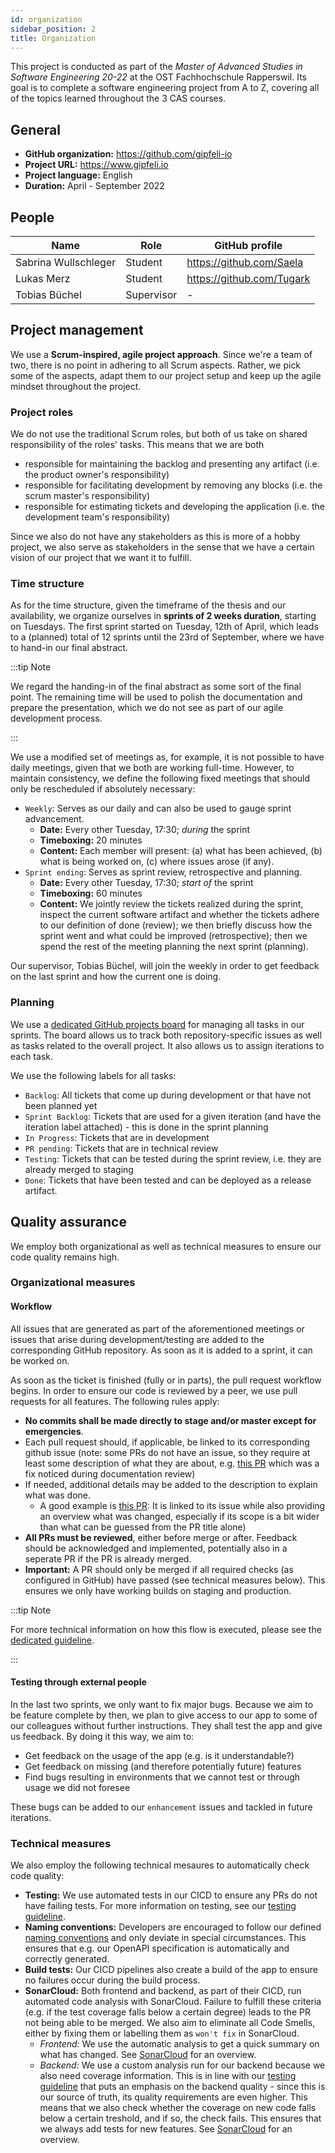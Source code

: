 ```yaml
---
id: organization
sidebar_position: 2 
title: Organization
---
```


This project is conducted as part of the *Master of Advanced Studies in Software Engineering 20-22* at the OST
Fachhochschule Rapperswil. Its goal is to complete a software engineering project from A to Z, covering all of the
topics learned throughout the 3 CAS courses.

## General

* **GitHub organization:** https://github.com/gipfeli-io
* **Project URL:** https://www.gipfeli.io
* **Project language:** English
* **Duration:** April - September 2022

## People

| Name                 | Role       | GitHub profile            |
|----------------------|------------|---------------------------|
| Sabrina Wullschleger | Student    | https://github.com/Saela  |
| Lukas Merz           | Student    | https://github.com/Tugark |
| Tobias Büchel        | Supervisor | -                         |

## Project management

We use a **Scrum-inspired, agile project approach**. Since we're a team of two, there is no point in adhering to all
Scrum aspects. Rather, we pick some of the aspects, adapt them to our project setup and keep up the agile mindset
throughout the project.

### Project roles

We do not use the traditional Scrum roles, but both of us take on shared responsibility of the roles' tasks. This means
that we are both

* responsible for maintaining the backlog and presenting any artifact (i.e. the product owner's responsibility)
* responsible for facilitating development by removing any blocks (i.e. the scrum master's responsibility)
* responsible for estimating tickets and developing the application (i.e. the development team's responsibility)

Since we also do not have any stakeholders as this is more of a hobby project, we also serve as stakeholders in the
sense that we have a certain vision of our project that we want it to fulfill.

### Time structure

As for the time structure, given the timeframe of the thesis and our availability, we organize ourselves in **sprints of
2 weeks duration**, starting on Tuesdays. The first sprint started on Tuesday, 12th of April, which leads to a (planned)
total of 12 sprints until the 23rd of September, where we have to hand-in our final abstract.

:::tip Note

We regard the handing-in of the final abstract as some sort of the final point. The remaining time will be used to
polish the documentation and prepare the presentation, which we do not see as part of our agile development process.

:::

We use a modified set of meetings as, for example, it is not possible to have daily meetings, given that we both are
working full-time. However, to maintain consistency, we define the following fixed meetings that should only be
rescheduled if absolutely necessary:

* `Weekly`: Serves as our daily and can also be used to gauge sprint advancement.
    * **Date:** Every other Tuesday, 17:30; *during* the sprint
    * **Timeboxing:** 20 minutes
    * **Content:** Each member will present: (a) what has been achieved, (b) what is being worked on, (c) where issues
      arose (if any).
* `Sprint ending`: Serves as sprint review, retrospective and planning.
    * **Date:** Every other Tuesday, 17:30; *start of* the sprint
    * **Timeboxing:** 60 minutes
    * **Content:** We jointly review the tickets realized during the sprint, inspect the current software artifact and
      whether the tickets adhere to our definition of done (review); we then briefly discuss how the sprint went and
      what could be improved (retrospective); then we spend the rest of the meeting planning the next sprint (planning).

Our supervisor, Tobias Büchel, will join the weekly in order to get feedback on the last sprint and how the current one
is doing.

### Planning

We use a [dedicated GitHub projects board](https://github.com/orgs/gipfeli-io/projects/1) for managing all tasks in our
sprints. The board allows us to track both repository-specific issues as well as tasks related to the overall project.
It also allows us to assign iterations to each task.

We use the following labels for all tasks:

* `Backlog`: All tickets that come up during development or that have not been planned yet
* `Sprint Backlog`: Tickets that are used for a given iteration (and have the iteration label attached) - this is done
  in the sprint planning
* `In Progress`: Tickets that are in development
* `PR pending`: Tickets that are in technical review
* `Testing`: Tickets that can be tested during the sprint review, i.e. they are already merged to staging
* `Done`: Tickets that have been tested and can be deployed as a release artifact.

## Quality assurance

We employ both organizational as well as technical measures to ensure our code quality remains high.

### Organizational measures

#### Workflow

All issues that are generated as part of the aforementioned meetings or issues that arise during development/testing are added to the corresponding GitHub repository. As soon as it is added to a sprint, it can be worked on. 

As soon as the ticket is finished (fully or in parts), the pull request workflow begins. In order to ensure our code is reviewed by a peer, we use pull requests for all features. The following rules apply:
* **No commits shall be made directly to stage and/or master except for emergencies**. 
* Each pull request should, if applicable, be linked to its corresponding github issue (note: some PRs do not have an issue, so they require at least some description of what they are about, e.g. [this PR](https://github.com/gipfeli-io/gipfeli-api/pull/125) which was a fix noticed during documentation review)
* If needed, additional details may be added to the description to explain what was done.
  * A good example is [this PR](https://github.com/gipfeli-io/gipfeli-api/pull/99): It is linked to its issue while also providing an overview what was changed, especially if its scope is a bit wider than what can be guessed from the PR title alone)
* **All PRs must be reviewed**, either before merge or after. Feedback should be acknowledged and implemented, potentially also in a seperate PR if the PR is already merged.
* **Important:** A PR should only be merged if all required checks (as configured in GitHub) have passed (see technical measures below). This ensures we only have working builds on staging and production.

:::tip Note

For more technical information on how this flow is executed, please see the [dedicated guideline](../docs/guidelines/branching-strategy).

:::

#### Testing through external people

In the last two sprints, we only want to fix major bugs. Because we aim to be feature complete by then, we plan to give access to our app to some of our colleagues without further instructions. They shall test the app and give us feedback. By doing it this way, we aim to:

* Get feedback on the usage of the app (e.g. is it understandable?)
* Get feedback on missing (and therefore potentially future) features
* Find bugs resulting in environments that we cannot test or through usage we did not foresee

These bugs can be added to our `enhancement` issues and tackled in future iterations.


### Technical measures

We also employ the following technical mesaures to automatically check code quality:

* **Testing:** We use automated tests in our CICD to ensure any PRs do not have failing tests. For more information on testing, see our [testing guideline](../docs/guidelines/testing-strategy).
* **Naming conventions:** Developers are encouraged to follow our defined [naming conventions](../docs/guidelines/conventions) and only deviate in special circumstances. This ensures that e.g. our OpenAPI specification is automatically and correctly generated.
* **Build tests:** Our CICD pipelines also create a build of the app to ensure no failures occur during the build process.
* **SonarCloud:** Both frontend and backend, as part of their CICD, run automated code analysis with SonarCloud. Failure to fulfill these criteria (e.g. if the test coverage falls below a certain degree) leads to the PR not being able to be merged. We also aim to eliminate all Code Smells, either by fixing them or labelling them as `won't fix` in SonarCloud.
  * *Frontend:* We use the automatic analysis to get a quick summary on what has changed. See [SonarCloud](https://sonarcloud.io/project/overview?id=gipfeli-io_gipfeli-frontend) for an overview. 
  * *Backend:* We use a custom analysis run for our backend because we also need coverage information. This is in line with our [testing guideline](../docs/guidelines/testing-strategy) that puts an emphasis on the backend quality - since this is our source of truth, its quality requirements are even higher. This means that we also check whether the coverage on new code falls below a certain treshold, and if so, the check fails. This ensures that we always add tests for new features. See [SonarCloud](https://sonarcloud.io/project/overview?id=gipfeli-io_gipfeli-api) for an overview.